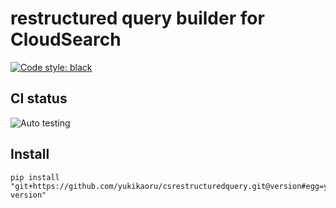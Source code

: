 # restructured query builder for CloudSearch

[![Code style: black](https://img.shields.io/badge/code%20style-black-000000.svg)](https://github.com/psf/black)

## CI status
![Auto testing](https://github.com/yukikaoru/csrestructuredquery/workflows/Auto%20testing/badge.svg)

## Install

```shell script
pip install "git+https://github.com/yukikaoru/csrestructuredquery.git@version#egg=yukikaoru_csrestructuredquery-version"
```
